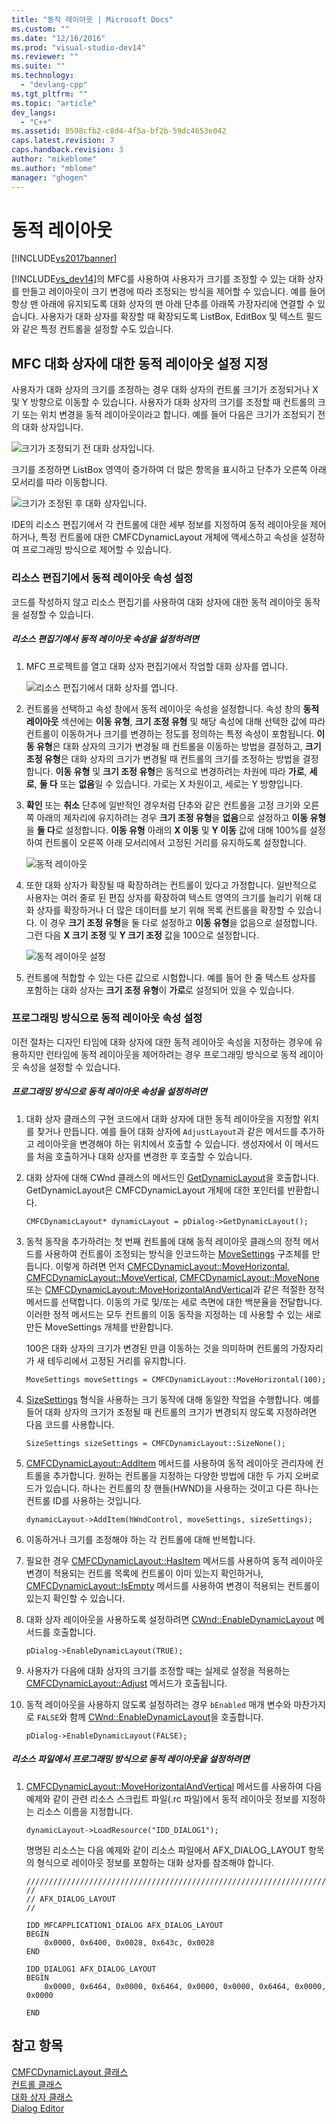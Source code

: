 ```yaml
---
title: "동적 레이아웃 | Microsoft Docs"
ms.custom: ""
ms.date: "12/16/2016"
ms.prod: "visual-studio-dev14"
ms.reviewer: ""
ms.suite: ""
ms.technology: 
  - "devlang-cpp"
ms.tgt_pltfrm: ""
ms.topic: "article"
dev_langs: 
  - "C++"
ms.assetid: 8598cfb2-c8d4-4f5a-bf2b-59dc4653e042
caps.latest.revision: 7
caps.handback.revision: 3
author: "mikeblome"
ms.author: "mblome"
manager: "ghogen"
---
```

# 동적 레이아웃
[!INCLUDE[vs2017banner](../assembler/inline/includes/vs2017banner.md)]

[!INCLUDE[vs_dev14](../ide/includes/vs_dev14_md.md)]의 MFC를 사용하여 사용자가 크기를 조정할 수 있는 대화 상자를 만들고 레이아웃이 크기 변경에 따라 조정되는 방식을 제어할 수 있습니다.  예를 들어 항상 맨 아래에 유지되도록 대화 상자의 맨 아래 단추를 아래쪽 가장자리에 연결할 수 있습니다.  사용자가 대화 상자를 확장할 때 확장되도록 ListBox, EditBox 및 텍스트 필드와 같은 특정 컨트롤을 설정할 수도 있습니다.  
  
## MFC 대화 상자에 대한 동적 레이아웃 설정 지정  
 사용자가 대화 상자의 크기를 조정하는 경우 대화 상자의 컨트롤 크기가 조정되거나 X 및 Y 방향으로 이동할 수 있습니다.  사용자가 대화 상자의 크기를 조정할 때 컨트롤의 크기 또는 위치 변경을 동적 레이아웃이라고 합니다.  예를 들어 다음은 크기가 조정되기 전의 대화 상자입니다.  
  
 ![크기가 조정되기 전 대화 상자입니다.](../mfc/media/mfcdynamiclayout4.png "MFCDynamicLayout4")  
  
 크기를 조정하면 ListBox 영역이 증가하여 더 많은 항목을 표시하고 단추가 오른쪽 아래 모서리를 따라 이동합니다.  
  
 ![크기가 조정된 후 대화 상자입니다.](../mfc/media/mfcdynamiclayout5.png "MFCDynamicLayout5")  
  
 IDE의 리소스 편집기에서 각 컨트롤에 대한 세부 정보를 지정하여 동적 레이아웃을 제어하거나, 특정 컨트롤에 대한 CMFCDynamicLayout 개체에 액세스하고 속성을 설정하여 프로그래밍 방식으로 제어할 수 있습니다.  
  
### 리소스 편집기에서 동적 레이아웃 속성 설정  
 코드를 작성하지 않고 리소스 편집기를 사용하여 대화 상자에 대한 동적 레이아웃 동작을 설정할 수 있습니다.  
  
##### 리소스 편집기에서 동적 레이아웃 속성을 설정하려면  
  
1.  MFC 프로젝트를 열고 대화 상자 편집기에서 작업할 대화 상자를 엽니다.  
  
     ![리소스 편집기에서 대화 상자를 엽니다.](../mfc/media/mfcdynamiclayout3.png "MFCDynamicLayout3")  
  
2.  컨트롤을 선택하고 속성 창에서 동적 레이아웃 속성을 설정합니다.  속성 창의 **동적 레이아웃** 섹션에는 **이동 유형**, **크기 조정 유형** 및 해당 속성에 대해 선택한 값에 따라 컨트롤이 이동하거나 크기를 변경하는 정도를 정의하는 특정 속성이 포함됩니다.  **이동 유형**은 대화 상자의 크기가 변경될 때 컨트롤을 이동하는 방법을 결정하고, **크기 조정 유형**은 대화 상자의 크기가 변경될 때 컨트롤의 크기를 조정하는 방법을 결정합니다.  **이동 유형** 및 **크기 조정 유형**은 동적으로 변경하려는 차원에 따라 **가로**, **세로**, **둘 다** 또는 **없음**일 수 있습니다.  가로는 X 차원이고, 세로는 Y 방향입니다.  
  
3.  **확인** 또는 **취소** 단추에 일반적인 경우처럼 단추와 같은 컨트롤을 고정 크기와 오른쪽 아래의 제자리에 유지하려는 경우 **크기 조정 유형**을 **없음**으로 설정하고 **이동 유형**을 **둘 다**로 설정합니다.  **이동 유형** 아래의 **X 이동** 및 **Y 이동** 값에 대해 100%를 설정하여 컨트롤이 오른쪽 아래 모서리에서 고정된 거리를 유지하도록 설정합니다.  
  
     ![동적 레이아웃](../mfc/media/mfcdynamiclayout1.png "MFCDynamicLayout1")  
  
4.  또한 대화 상자가 확장될 때 확장하려는 컨트롤이 있다고 가정합니다.  일반적으로 사용자는 여러 줄로 된 편집 상자를 확장하여 텍스트 영역의 크기를 늘리기 위해 대화 상자를 확장하거나 더 많은 데이터를 보기 위해 목록 컨트롤을 확장할 수 있습니다.  이 경우 **크기 조정 유형**을 둘 다로 설정하고 **이동 유형**을 없음으로 설정합니다.  그런 다음 **X 크기 조정** 및 **Y 크기 조정** 값을 100으로 설정합니다.  
  
     ![동적 레이아웃 설정](../mfc/media/mfcdynamiclayout2.png "MFCDynamicLayout2")  
  
5.  컨트롤에 적합할 수 있는 다른 값으로 시험합니다.  예를 들어 한 줄 텍스트 상자를 포함하는 대화 상자는 **크기 조정 유형**이 **가로**로 설정되어 있을 수 있습니다.  
  
### 프로그래밍 방식으로 동적 레이아웃 속성 설정  
 이전 절차는 디자인 타임에 대화 상자에 대한 동적 레이아웃 속성을 지정하는 경우에 유용하지만 런타임에 동적 레이아웃을 제어하려는 경우 프로그래밍 방식으로 동적 레이아웃 속성을 설정할 수 있습니다.  
  
##### 프로그래밍 방식으로 동적 레이아웃 속성을 설정하려면  
  
1.  대화 상자 클래스의 구현 코드에서 대화 상자에 대한 동적 레이아웃을 지정할 위치를 찾거나 만듭니다.  예를 들어 대화 상자에 `AdjustLayout`과 같은 메서드를 추가하고 레이아웃을 변경해야 하는 위치에서 호출할 수 있습니다.  생성자에서 이 메서드를 처음 호출하거나 대화 상자를 변경한 후 호출할 수 있습니다.  
  
2.  대화 상자에 대해 CWnd 클래스의 메서드인 [GetDynamicLayout](../Topic/CWnd::GetDynamicLayout.md)을 호출합니다.  GetDynamicLayout은 CMFCDynamicLayout 개체에 대한 포인터를 반환합니다.  
  
    ```  
    CMFCDynamicLayout* dynamicLayout = pDialog->GetDynamicLayout();  
    ```  
  
3.  동적 동작을 추가하려는 첫 번째 컨트롤에 대해 동적 레이아웃 클래스의 정적 메서드를 사용하여 컨트롤이 조정되는 방식을 인코드하는 [MoveSettings](../Topic/CMFCDynamicLayout::MoveSettings%20Structure.md) 구조체를 만듭니다.  이렇게 하려면 먼저 [CMFCDynamicLayout::MoveHorizontal](../Topic/CMFCDynamicLayout::MoveHorizontal.md), [CMFCDynamicLayout::MoveVertical](../Topic/CMFCDynamicLayout::MoveVertical.md), [CMFCDynamicLayout::MoveNone](../Topic/CMFCDynamicLayout::MoveNone.md) 또는 [CMFCDynamicLayout::MoveHorizontalAndVertical](../Topic/CMFCDynamicLayout::MoveHorizontalAndVertical.md)과 같은 적절한 정적 메서드를 선택합니다.  이동의 가로 및\/또는 세로 측면에 대한 백분율을 전달합니다.  이러한 정적 메서드는 모두 컨트롤의 이동 동작을 지정하는 데 사용할 수 있는 새로 만든 MoveSettings 개체를 반환합니다.  
  
     100은 대화 상자의 크기가 변경된 만큼 이동하는 것을 의미하며 컨트롤의 가장자리가 새 테두리에서 고정된 거리를 유지합니다.  
  
    ```  
    MoveSettings moveSettings = CMFCDynamicLayout::MoveHorizontal(100);  
    ```  
  
4.  [SizeSettings](../Topic/CMFCDynamicLayout::SizeSettings%20Structure.md) 형식을 사용하는 크기 동작에 대해 동일한 작업을 수행합니다.  예를 들어 대화 상자의 크기가 조정될 때 컨트롤의 크기가 변경되지 않도록 지정하려면 다음 코드를 사용합니다.  
  
    ```  
    SizeSettings sizeSettings = CMFCDynamicLayout::SizeNone();  
    ```  
  
5.  [CMFCDynamicLayout::AddItem](../Topic/CMFCDynamicLayout::AddItem.md) 메서드를 사용하여 동적 레이아웃 관리자에 컨트롤을 추가합니다.  원하는 컨트롤을 지정하는 다양한 방법에 대한 두 가지 오버로드가 있습니다.  하나는 컨트롤의 창 핸들\(HWND\)을 사용하는 것이고 다른 하나는 컨트롤 ID를 사용하는 것입니다.  
  
    ```  
    dynamicLayout->AddItem(hWndControl, moveSettings, sizeSettings);  
    ```  
  
6.  이동하거나 크기를 조정해야 하는 각 컨트롤에 대해 반복합니다.  
  
7.  필요한 경우 [CMFCDynamicLayout::HasItem](../Topic/CMFCDynamicLayout::HasItem.md) 메서드를 사용하여 동적 레이아웃 변경이 적용되는 컨트롤 목록에 컨트롤이 이미 있는지 확인하거나, [CMFCDynamicLayout::IsEmpty](../Topic/CMFCDynamicLayout::IsEmpty.md) 메서드를 사용하여 변경이 적용되는 컨트롤이 있는지 확인할 수 있습니다.  
  
8.  대화 상자 레이아웃을 사용하도록 설정하려면 [CWnd::EnableDynamicLayout](../Topic/CWnd::EnableDynamicLayout.md) 메서드를 호출합니다.  
  
    ```  
    pDialog->EnableDynamicLayout(TRUE);  
    ```  
  
9. 사용자가 다음에 대화 상자의 크기를 조정할 때는 실제로 설정을 적용하는 [CMFCDynamicLayout::Adjust](../Topic/CMFCDynamicLayout::Adjust.md) 메서드가 호출됩니다.  
  
10. 동적 레이아웃을 사용하지 않도록 설정하려는 경우 `bEnabled` 매개 변수와 마찬가지로 `FALSE`와 함께 [CWnd::EnableDynamicLayout](../Topic/CWnd::EnableDynamicLayout.md)을 호출합니다.  
  
    ```  
    pDialog->EnableDynamicLayout(FALSE);  
    ```  
  
##### 리소스 파일에서 프로그래밍 방식으로 동적 레이아웃을 설정하려면  
  
1.  [CMFCDynamicLayout::MoveHorizontalAndVertical](../Topic/CMFCDynamicLayout::MoveHorizontalAndVertical.md) 메서드를 사용하여 다음 예제와 같이 관련 리소스 스크립트 파일\(.rc 파일\)에서 동적 레이아웃 정보를 지정하는 리소스 이름을 지정합니다.  
  
    ```  
    dynamicLayout->LoadResource("IDD_DIALOG1");  
    ```  
  
     명명된 리소스는 다음 예제와 같이 리소스 파일에서 AFX\_DIALOG\_LAYOUT 항목의 형식으로 레이아웃 정보를 포함하는 대화 상자를 참조해야 합니다.  
  
    ```  
    /////////////////////////////////////////////////////////////////////////////  
    //  
    // AFX_DIALOG_LAYOUT  
    //  
  
    IDD_MFCAPPLICATION1_DIALOG AFX_DIALOG_LAYOUT  
    BEGIN  
        0x0000, 0x6400, 0x0028, 0x643c, 0x0028  
    END  
  
    IDD_DIALOG1 AFX_DIALOG_LAYOUT  
    BEGIN  
        0x0000, 0x6464, 0x0000, 0x6464, 0x0000, 0x0000, 0x6464, 0x0000, 0x0000  
  
    END  
    ```  
  
## 참고 항목  
 [CMFCDynamicLayout 클래스](../mfc/reference/cmfcdynamiclayout-class.md)   
 [컨트롤 클래스](../mfc/control-classes.md)   
 [대화 상자 클래스](../mfc/dialog-box-classes.md)   
 [Dialog Editor](../mfc/dialog-editor.md)